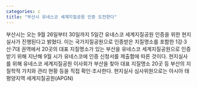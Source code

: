 ```yaml
---
categories: c
title: "부산시 유네스코 세계지질공원 인증 도전한다"
---
```

부산시는 오는 9월 26일부터 30일까지 5일간 유네스코 세계지질공원 인증을 위한 현지실사가 진행된다고 밝혔다. 이는 국가지질공원으로 인증받은 지질명소를 포함한 1강·3산·7대 권역에서 20곳의 대표 지질명소가 있는 부산을 유네스코 세계지질공원으로 인증받기 위해 지난해 9월 시가 유네스코에 인증 신청서를 제출함에 따른 것이다. 현지실사를 위해 유네스코 세계지질공원 이사회가 부산을 찾아 대표 지질명소 20곳 등 부산의 지질학적 가치와 관리 현황 등을 직접 확인·조사한다. 현지실사 심사위원으로는 아시아 태평양지역 세계지질공원(APGN)
